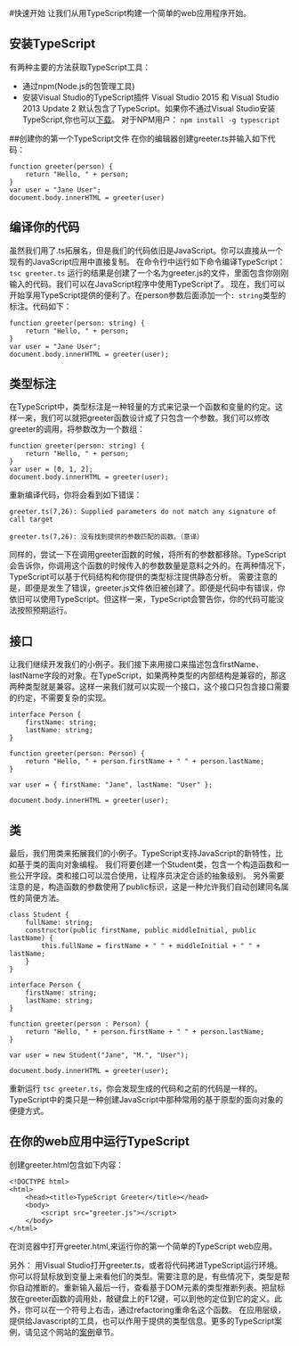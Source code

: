 #快速开始
让我们从用TypeScript构建一个简单的web应用程序开始。
## 安装TypeScript
有两种主要的方法获取TypeScript工具：
* 通过npm(Node.js的包管理工具)
* 安装Visual Studio的TypeScript插件
Visual Studio 2015 和 Visual Studio 2013 Update 2 默认包含了TypeScript。如果你不通过Visual Studio安装TypeScript,你也可以[下载](http://www.typescriptlang.org/#download-links)。
对于NPM用户：
`npm install -g typescript`

##创建你的第一个TypeScript文件
在你的编辑器创建greeter.ts并输入如下代码：

```
function greeter(person) {
    return "Hello, " + person;
}
var user = "Jane User";
document.body.innerHTML = greeter(user)
```
## 编译你的代码
虽然我们用了.ts拓展名，但是我们的代码依旧是JavaScript。你可以直接从一个现有的JavaScript应用中直接复制。
在命令行中运行如下命令编译TypeScript：
`tsc greeter.ts`
运行的结果是创建了一个名为greeter.js的文件，里面包含你刚刚输入的代码。我们可以在JavaScript程序中使用TypeScript了。
现在，我们可以开始享用TypeScript提供的便利了。在person参数后面添加一个`: string`类型的标注。代码如下：

```
function greeter(person: string) {
    return "Hello, " + person;
}
var user = "Jane User";
document.body.innerHTML = greeter(user);
```
## 类型标注
在TypeScript中，类型标注是一种轻量的方式来记录一个函数和变量的约定。这样一来，我们可以就把greeter函数设计成了只包含一个参数。我们可以修改greeter的调用，将参数改为一个数组：

```
function greeter(person: string) {
    return "Hello, " + person;
}
var user = [0, 1, 2];
document.body.innerHTML = greeter(user);
```
重新编译代码，你将会看到如下错误：

```
greeter.ts(7,26): Supplied parameters do not match any signature of call target
```

```
greeter.ts(7,26): 没有找到提供的参数匹配的函数。（意译）
```
同样的，尝试一下在调用greeter函数的时候，将所有的参数都移除。TypeScript会告诉你，你调用这个函数的时候传入的参数数量是意料之外的。在两种情况下，TypeScript可以基于代码结构和你提供的类型标注提供静态分析。
需要注意的是，即便是发生了错误，greeter.js文件依旧被创建了。即便是代码中有错误，你依旧可以使用TypeScript。但这样一来，TypeScript会警告你，你的代码可能没法按照预期运行。
## 接口
让我们继续开发我们的小例子。我们接下来用接口来描述包含firstName、lastName字段的对象。在TypeScript，如果两种类型的内部结构是兼容的，那这两种类型就是兼容。这样一来我们就可以实现一个接口，这个接口只包含接口需要的约定，不需要复杂的实现。

```
interface Person {
    firstName: string;
    lastName: string;
}

function greeter(person: Person) {
    return "Hello, " + person.firstName + " " + person.lastName;
}

var user = { firstName: "Jane", lastName: "User" };

document.body.innerHTML = greeter(user);
```
## 类
最后，我们用类来拓展我们的小例子。TypeScript支持JavaScript的新特性，比如基于类的面向对象编程。
我们将要创建一个Student类，包含一个构造函数和一些公开字段。类和接口可以混合使用，让程序员决定合适的抽象级别。
另外需要注意的是，构造函数的参数使用了public标识，这是一种允许我们自动创建同名属性的简便方法。

```
class Student {
    fullName: string;
    constructor(public firstName, public middleInitial, public lastName) {
        this.fullName = firstName + " " + middleInitial + " " + lastName;
    }
}

interface Person {
    firstName: string;
    lastName: string;
}

function greeter(person : Person) {
    return "Hello, " + person.firstName + " " + person.lastName;
}

var user = new Student("Jane", "M.", "User");

document.body.innerHTML = greeter(user);
```
重新运行 `tsc greeter.ts`，你会发现生成的代码和之前的代码是一样的。TypeScript中的类只是一种创建JavaScript中那种常用的基于原型的面向对象的便捷方式。
## 在你的web应用中运行TypeScript
创建greeter.html包含如下内容：

```
<!DOCTYPE html>
<html>
    <head><title>TypeScript Greeter</title></head>
    <body>
        <script src="greeter.js"></script>
    </body>
</html>
```
在浏览器中打开greeter.html,来运行你的第一个简单的TypeScript web应用。

另外：
用Visual Studio打开greeter.ts，或者将代码拷进TypeScript运行环境。你可以将鼠标放到变量上来看他们的类型。需要注意的是，有些情况下，类型是帮你自动推断的。重新输入最后一行，查看基于DOM元素的类型推断列表。把鼠标放在greeter函数的调用处，敲键盘上的F12键，可以到他的定位到它的定义。此外，你可以在一个符号上右击，通过refactoring重命名这个函数。
在应用层级，提供给Javascript的工具，也可以作用于提供的类型信息。更多的TypeScript案例，请见这个网站的[案例](http://www.typescriptlang.org/samples/index.html)章节。

